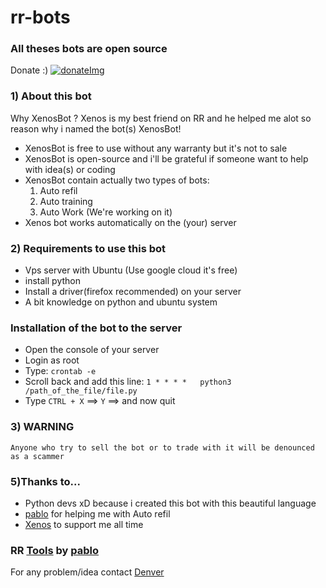 # rr-bots

### All theses bots are open source 
Donate :) [![donateImg]](https://www.paypal.me/Zeus201)
 
 
### 1) About this bot
 Why XenosBot ?
 Xenos is my best friend on RR and he helped me alot so reason why i named the bot(s) XenosBot!
 
 - XenosBot is free to use without any warranty but it's not to sale
 - XenosBot is open-source and i'll be grateful if someone want to help with idea(s) or coding
 - XenosBot contain actually two types of bots:
    1) Auto refil
    2) Auto training
    3) Auto Work (We're working on it)
 - Xenos bot works automatically on the (your) server


### 2) Requirements to use this bot
 - Vps server with Ubuntu (Use google cloud it's free)
 - install python
 - Install a driver(firefox recommended) on your server
 - A bit knowledge on python and ubuntu system

### Installation of the bot to the server
  - Open the console of your server
  - Login as root
  - Type: `crontab -e`
  - Scroll back and add this line: `1 * * * *   python3 /path_of_the_file/file.py`
  - Type `CTRL + X` ==> `Y` ==> and now quit
### 3) WARNING
    Anyone who try to sell the bot or to trade with it will be denounced as a scammer
    
### 5)Thanks to...
  - Python devs xD because i created this bot with this beautiful language
  - [pablo] for helping me with Auto refil
  - [Xenos] to support me all time

### RR [Tools] by [pablo] 

For any problem/idea contact [Denver]

[pablo]: https://github.com/pbl0
[donateImg]: https://img.shields.io/badge/Donate-PayPal-green.svg
[Tools]: https://github.com/pbl0/rr-scripts/
[Xenos]: https://t.me/XenosRR
[Denver]: https://t.me/Denver02
